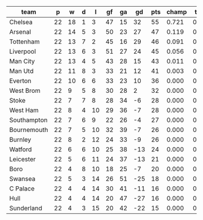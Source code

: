 |    team     | p  | w  | d | l  | gf | ga | gd  | pts | champ | top2  | top3  | top4  |  5-7  | bot4  | bot3  | bot2  |
|-------------|----|----|---|----|----|----|-----|-----|-------|-------|-------|-------|-------|-------|-------|-------|
| Chelsea     | 22 | 18 | 1 |  3 | 47 | 15 |  32 |  55 | 0.721 | 0.898 | 0.966 | 0.992 | 0.008 | 0.000 | 0.000 | 0.000|
| Arsenal     | 22 | 14 | 5 |  3 | 50 | 23 |  27 |  47 | 0.119 | 0.415 | 0.667 | 0.855 | 0.145 | 0.000 | 0.000 | 0.000|
| Tottenham   | 22 | 13 | 7 |  2 | 45 | 16 |  29 |  46 | 0.091 | 0.369 | 0.641 | 0.837 | 0.163 | 0.000 | 0.000 | 0.000|
| Liverpool   | 22 | 13 | 6 |  3 | 51 | 27 |  24 |  45 | 0.056 | 0.229 | 0.463 | 0.724 | 0.276 | 0.000 | 0.000 | 0.000|
| Man City    | 22 | 13 | 4 |  5 | 43 | 28 |  15 |  43 | 0.011 | 0.068 | 0.188 | 0.395 | 0.602 | 0.000 | 0.000 | 0.000|
| Man Utd     | 22 | 11 | 8 |  3 | 33 | 21 |  12 |  41 | 0.003 | 0.021 | 0.074 | 0.187 | 0.799 | 0.000 | 0.000 | 0.000|
| Everton     | 22 | 10 | 6 |  6 | 33 | 23 |  10 |  36 | 0.000 | 0.000 | 0.002 | 0.010 | 0.758 | 0.000 | 0.000 | 0.000|
| West Brom   | 22 |  9 | 5 |  8 | 30 | 28 |   2 |  32 | 0.000 | 0.000 | 0.000 | 0.000 | 0.156 | 0.001 | 0.000 | 0.000|
| Stoke       | 22 |  7 | 7 |  8 | 28 | 34 |  -6 |  28 | 0.000 | 0.000 | 0.000 | 0.000 | 0.019 | 0.032 | 0.013 | 0.003|
| West Ham    | 22 |  8 | 4 | 10 | 29 | 36 |  -7 |  28 | 0.000 | 0.000 | 0.000 | 0.000 | 0.011 | 0.060 | 0.023 | 0.008|
| Southampton | 22 |  7 | 6 |  9 | 22 | 26 |  -4 |  27 | 0.000 | 0.000 | 0.000 | 0.000 | 0.039 | 0.012 | 0.004 | 0.001|
| Bournemouth | 22 |  7 | 5 | 10 | 32 | 39 |  -7 |  26 | 0.000 | 0.000 | 0.000 | 0.000 | 0.008 | 0.062 | 0.025 | 0.008|
| Burnley     | 22 |  8 | 2 | 12 | 24 | 33 |  -9 |  26 | 0.000 | 0.000 | 0.000 | 0.000 | 0.013 | 0.051 | 0.021 | 0.007|
| Watford     | 22 |  6 | 6 | 10 | 25 | 38 | -13 |  24 | 0.000 | 0.000 | 0.000 | 0.000 | 0.001 | 0.222 | 0.118 | 0.050|
| Leicester   | 22 |  5 | 6 | 11 | 24 | 37 | -13 |  21 | 0.000 | 0.000 | 0.000 | 0.000 | 0.000 | 0.304 | 0.177 | 0.084|
| Boro        | 22 |  4 | 8 | 10 | 18 | 25 |  -7 |  20 | 0.000 | 0.000 | 0.000 | 0.000 | 0.001 | 0.231 | 0.128 | 0.055|
| Swansea     | 22 |  5 | 3 | 14 | 26 | 51 | -25 |  18 | 0.000 | 0.000 | 0.000 | 0.000 | 0.000 | 0.572 | 0.401 | 0.231|
| C Palace    | 22 |  4 | 4 | 14 | 30 | 41 | -11 |  16 | 0.000 | 0.000 | 0.000 | 0.000 | 0.000 | 0.748 | 0.596 | 0.390|
| Hull        | 22 |  4 | 4 | 14 | 20 | 47 | -27 |  16 | 0.000 | 0.000 | 0.000 | 0.000 | 0.000 | 0.818 | 0.693 | 0.511|
| Sunderland  | 22 |  4 | 3 | 15 | 20 | 42 | -22 |  15 | 0.000 | 0.000 | 0.000 | 0.000 | 0.000 | 0.888 | 0.802 | 0.651|
